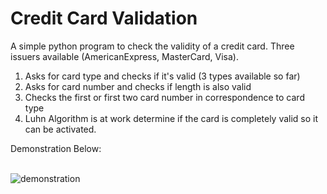 # Credit Card Validation
A simple python program to check the validity of a credit card. Three issuers available (AmericanExpress, MasterCard, Visa).
1. Asks for card type and checks if it's valid (3 types available so far)
2. Asks for card number and checks if length is also valid
3. Checks the first or first two card number in correspondence to card type
4. Luhn Algorithm is at work determine if the card is completely valid so it can be activated. 

Demonstration Below:
<br />
<br />

![demonstration](https://user-images.githubusercontent.com/70728989/160683450-33e84dcd-9306-49c0-a380-f343e96d2e7b.gif)


